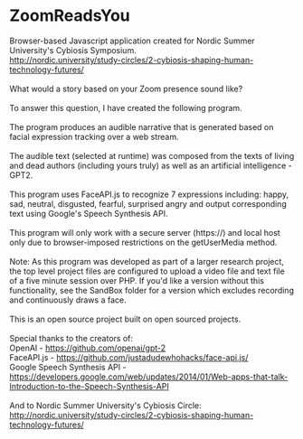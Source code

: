 # ZoomReadsYou
Browser-based Javascript application created for Nordic Summer University's Cybiosis Symposium. </br>http://nordic.university/study-circles/2-cybiosis-shaping-human-technology-futures/</br></br>
What would a story based on your Zoom presence sound like?</br></br>
To answer this question, I have created the following program. </br></br>
The program produces an audible narrative that is generated based on facial expression tracking over a web stream. </br></br>
The audible text (selected at runtime) was composed from the texts of living and dead authors (including yours truly) as well as an artificial intelligence - GPT2.</br></br>
This program uses FaceAPI.js to recognize 7 expressions including: happy, sad, neutral, disgusted, fearful, surprised angry and output corresponding text using Google's Speech Synthesis API.</br></br>
This program will only work with a secure server (https://) and local host only due to browser-imposed restrictions on the getUserMedia method. </br></br>
Note: As this program was developed as part of a larger research project, the top level project files are configured to upload a video file and text file of a five minute session over PHP. If you'd like a version without this functionality, see the SandBox folder for a version which excludes recording and continuously draws a face. 
</br></br>
This is an open source project built on open sourced projects. </br></br>
Special thanks to the creators of:</br>
OpenAI - https://github.com/openai/gpt-2</br>
FaceAPI.js - https://github.com/justadudewhohacks/face-api.js/</br>
Google Speech Synthesis API - https://developers.google.com/web/updates/2014/01/Web-apps-that-talk-Introduction-to-the-Speech-Synthesis-API
</br></br>
And to Nordic Summer University's Cybiosis Circle: http://nordic.university/study-circles/2-cybiosis-shaping-human-technology-futures/
